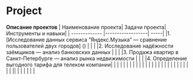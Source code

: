 # Project
**Описание проектов**
| Наименование проекта| Задачи проекта| Инструменты и навыки|
| ------------- |------------------| -----|
|1. [Исследование данных сервиса “Яндекс.Музыка” — сравнение пользователей двух городов] () |   |  |
|2. Исследование надёжности заёмщиков — анализ банковских данных    |  |    |
|3. Продажа квартир в Санкт-Петербурге — анализ рынка недвижимости  |        |     |
|4. Определение выгодного тарифа для телеком компании|        |     |
| |        |     |
| |        |     |
| |        |     |
| |        |     |
| |        |     |
| |        |     |
||        |     |
| |        |     |
